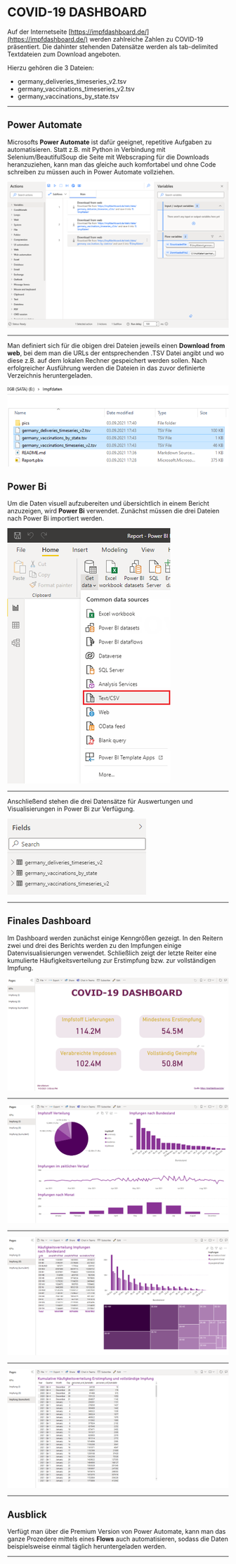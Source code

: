 # COVID-19 DASHBOARD

Auf der Internetseite [https://impfdashboard.de/](https://impfdashboard.de/) werden zahlreiche Zahlen zu COVID-19 präsentiert. Die dahinter stehenden Datensätze werden als tab-delimited Textdateien zum Download angeboten.

Hierzu gehören die 3 Dateien:

- germany_deliveries_timeseries_v2.tsv
- germany_vaccinations_timeseries_v2.tsv
- germany_vaccinations_by_state.tsv

---

## Power Automate

Microsofts **Power Automate** ist dafür geeignet, repetitive Aufgaben zu automatisieren. Statt z.B. mit Python in Verbindung mit Selenium/BeautifulSoup die Seite mit Webscraping für die Downloads heranzuziehen, kann man das gleiche auch komfortabel und ohne Code schreiben zu müssen auch in Power Automate vollziehen.

![PowerAutomate](pics/p1.png)

---

Man definiert sich für die obigen drei Dateien jeweils einen **Download from web**, bei dem man die URLs der entsprechenden .TSV Datei angibt und wo diese z.B. auf dem lokalen Rechner gespeichert werden sollen. Nach erfolgreicher Ausführung werden die Dateien in das zuvor definierte Verzeichnis heruntergeladen.

![Download](pics/p2.png)

## Power Bi

Um die Daten visuell aufzubereiten und übersichtlich in einem Bericht anzuzeigen, wird **Power Bi** verwendet. Zunächst müssen die drei Dateien nach Power Bi importiert werden.

![Import](pics/p3.png)

---

Anschließend stehen die drei Datensätze für Auswertungen und Visualisierungen in Power Bi zur Verfügung.

![Datensätze](pics/p4.png)

---

## Finales Dashboard

Im Dashboard werden zunächst einige Kenngrößen gezeigt. In den Reitern zwei und drei des Berichts werden zu den Impfungen einige Datenvisualisierungen verwendet. Schließlich zeigt der letzte Reiter eine kumulierte Häufigkeitsverteilung zur Erstimpfung bzw. zur vollständigen Impfung. 

![KPIs](pics/p5.png)

---

![Impfung (I)](pics/p6.png)

---

![Impfung (2)](pics/p7.png)

---

![Impfung (kumuliert)](pics/p8.png)

---

## Ausblick

Verfügt man über die Premium Version von Power Automate, kann man das ganze Prozedere mittels eines **Flows** auch automatisieren, sodass die Daten beispielsweise einmal täglich heruntergeladen werden.

---
